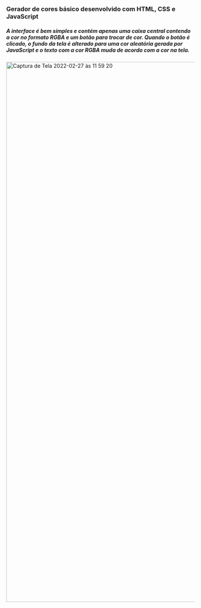 <h3>Gerador de cores básico desenvolvido com HTML, CSS e JavaScript</h3>
<h5>A interface  é bem simples e contém apenas uma caixa central contendo a cor no formato RGBA e um botão para trocar de cor. Quando o botão é clicado, o fundo da tela é alterado para uma cor aleatória gerada por JavaScript e o texto com a cor RGBA muda de acordo com a cor na tela.</h5>


<img width="1440" alt="Captura de Tela 2022-02-27 às 11 59 20" src="https://user-images.githubusercontent.com/98671908/155887632-b33aa3d7-8d03-411a-8384-95803885aa13.png">
